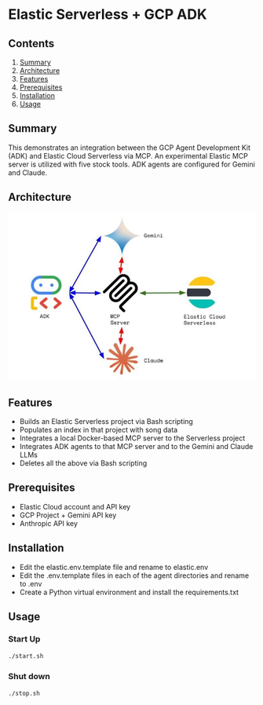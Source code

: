# Elastic Serverless + GCP ADK
## Contents
1.  [Summary](#summary)
2.  [Architecture](#architecture)
3.  [Features](#features)
4.  [Prerequisites](#prerequisites)
5.  [Installation](#installation)
6.  [Usage](#usage)

## Summary <a name="summary"></a>
This demonstrates an integration between the GCP Agent Development Kit (ADK) and Elastic Cloud Serverless via MCP.  An experimental Elastic MCP server is utilized with five stock tools.  ADK agents are configured for Gemini and Claude.

## Architecture <a name="architecture"></a>
![architecture](assets/highlevel.jpeg)  

## Features <a name="features"></a>
- Builds an Elastic Serverless project via Bash scripting
- Populates an index in that project with song data
- Integrates a local Docker-based MCP server to the Serverless project
- Integrates ADK agents to that MCP server and to the Gemini and Claude LLMs
- Deletes all the above via Bash scripting

## Prerequisites <a name="prerequisites"></a>
- Elastic Cloud account and API key
- GCP Project + Gemini API key
- Anthropic API key

## Installation <a name="installation"></a>
- Edit the elastic.env.template file and rename to elastic.env
- Edit the .env.template files in each of the agent directories and rename to .env
- Create a Python virtual environment and install the requirements.txt

## Usage <a name="usage"></a>
### Start Up
```bash
./start.sh
```
### Shut down
```bash
./stop.sh
```